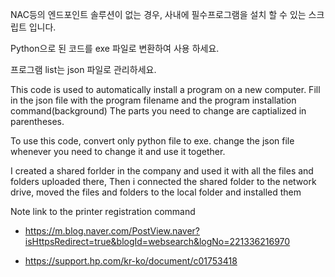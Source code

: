 NAC등의 엔드포인트 솔루션이 없는 경우, 사내에 필수프로그램을 설치 할 수 있는 스크립트 입니다.

Python으로 된 코드를 exe 파일로 변환하여 사용 하세요.

프로그램 list는 json 파일로 관리하세요.


This code is used to automatically install a program on a new computer. Fill in the json file with the program filename and the program installation command(background) The parts you need to change are captialized in parentheses.

To use this code, convert only python file to exe. change the json file whenever you need to change it and use it together.

I created a shared forlder in the company and used it with all the files and folders uploaded there, Then i connected the shared folder to the network drive, moved the files and folders to the local folder and installed them

Note link to the printer registration command

- https://m.blog.naver.com/PostView.naver?isHttpsRedirect=true&blogId=websearch&logNo=221336216970

- https://support.hp.com/kr-ko/document/c01753418

